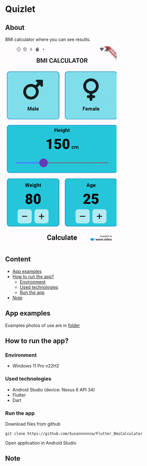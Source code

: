 # Quizlet
## About
BMI calculator where you can see results.

![Application image - main page](./assets/gifs/bmicalculator.gif)

## Content
- [App examples](./README.md#app-examples)
- [How to run the app?](./README.md#how-to-run-the-app)
    - [Environment](./README.md#environment)
    - [Used technologies](./README.md#used-technologies)
    - [Run the app](./README.md#run-the-app)
- [Note](./README.md#note)

## App examples
Examples photos of use are in [folder](./assets/images)

## How to run the app?
### Environment
- Windows 11 Pro v22H2

### Used technologies
- Android Studio (device: Nexus 6 API 34)
- Flutter
- Dart

### Run the app
Download files from github
```
git clone https://github.com/Susannnnnna/Flutter_BmiCalculator
```
Open application in Android Studio

## Note
